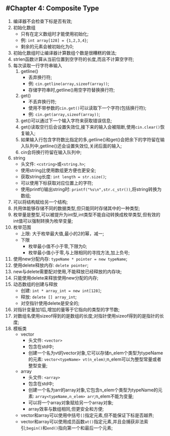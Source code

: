 #Chapter 4: Composite Type
---
1. 编译器不会检查下标是否有效;
2. 初始化数组
    * 只有在定义数组时才能使用初始化;
    * 例: `int array[128] = {1,2,3,4}`;
    * 剩余的元素会被初始化为0;
3. 初始化数组时让编译器计算数组个数是很糟糕的做法;
4. strlen函数计算从当前位置到空字符的长度,而且不计算空字符;
5. 每次读取一行字符串输入
    1. getline()
        * 丢弃换行符;
        * 例: `cin.getline(array,sizeof(array))`;
        * 存储字符串时,getline()用空字符替换换行符;
    2. get()
        * 不丢弃换行符;
        * 使用不带参数的`cin.get()`可以读取下一个字符(包括换行符);
        * 例: `cin.get(array,sizeof(array))`;
    3. get()可以通过下一个输入字符来获取错误信息;
    4. get()读取空行后会设置失效位,接下来的输入会被阻断,使用`cin.clear()`恢复输入;
    5. 如果输入行包含字符数比指定的多,getline()和get()会把余下的字符留在输入队列中,getline()还会设置失效位,关闭后面的输入;
    6. cin会将换行符留在输入队列中;
6. string
    * 头文件: `<cstring>`或`<string.h>`;
    * 使用string比使用数组更方便也更安全;
    * 获取string长度: `int length = str.size()`;
    * 可以使用下标获取对应位置上的字符;
    * 使用printf()输出string时: `printf("%s\n",str.c_str())`,将string转换为数组;
7. 可以将结构赋给另一个结构;
8. 共用体能够存储不同的数据类型,但只能同时存储其中的一种类型;
9. 枚举量是整型,可以被提升为int型,int类型不能自动转换成枚举类型,但有效的int值可以强制转换为枚举变量;
10. 枚举范围
    * 上限: 大于枚举最大值,最小的2的幂，减一;
    * 下限
        * 枚举最小值不小于零,下限为0;
        * 枚举最小值小于零,与上限相同的寻找方法,加上负号;
11. 使用new分配内存: `typeName * pointer = new typeName`;
12. 使用delete释放内存: `delete pointer`;
13. new与delete需要配对使用,不能释放已经释放的内存块;
14. 只能使用delete来释放使用new分配的内存;
15. 动态数组的创建与释放
    * 创建: `int * array_int = new int[128]`;
    * 释放: `delete [] array_int`;
    * 对空指针使用delete是安全的;
16. 对指针变量加1后,增加的量等于它指向的类型的字节数;
17. 对数组名使用sizeof得到的是数组的长度;对指针使用sizeof得到的是指针的长度;
18. 模板类
    * vector
        * 头文件: `<vector>`
        * 包含在std中;
        * 创建一个名为vt的vector对象,它可以存储n_elem个类型为typeName的元素: `vector<typeName> vt(n_elem)`;n_elem可以为整型常量或者整型变量;
    * array
        * 头文件: `<array>`
        * 包含在std中;
        * 创建一个名为arr的array对象,它包含n_elem个类型为typeName的元素: `array<typeName,n_elem> arr`;n_elem不能为变量;
        * 可以将一个array对象赋给另一个array对象;
        * array效率与数组相同,但更安全和方便;
    * vector和array可以使用中括号`[]`指定元素,但不能保证下标是否越界;
    * vector和array可以使用成员函数`at()`指定元素,并且会捕获非法索引;`begin()`和`end()`指向第一个和最后一个元素;                
        
